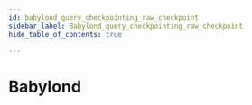 ```yaml
---
id: babylond_query_checkpointing_raw_checkpoint
sidebar_label: Babylond_query_checkpointing_raw_checkpoint
hide_table_of_contents: true

---
```


# Babylond